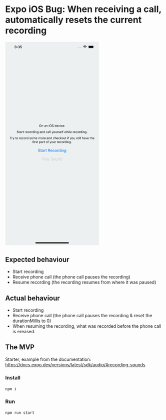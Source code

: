 # Expo iOS Bug: When receiving a call, automatically resets the current recording

<img src="./assets/demo.png" width="300">

## Expected behaviour

- Start recording
- Receive phone call (the phone call pauses the recording)
- Resume recording (the recording resumes from where it was paused)

## Actual behaviour

- Start recording
- Receive phone call (the phone call pauses the recording & reset the durationMillis to 0)
- When resuming the recording, what was recorded before the phone call is ereased.

## The MVP

Starter, example from the documentation: https://docs.expo.dev/versions/latest/sdk/audio/#recording-sounds

### Install

`npm i`

### Run

`npm run start`
